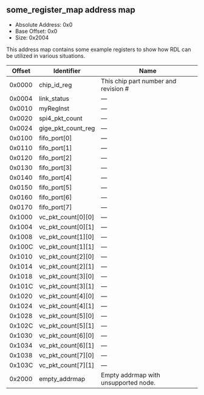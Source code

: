 <!---
Markdown description for SystemRDL register map.

Don't override. Generated from: some_register_map
  - example/accelera_generic_example.rdl
-->

## some_register_map address map

- Absolute Address: 0x0
- Base Offset: 0x0
- Size: 0x2004

<p>This address map contains some example registers to show
how RDL can be utilized in various situations.</p>

|Offset|    Identifier    |                Name                |
|------|------------------|------------------------------------|
|0x0000|    chip_id_reg   |This chip part number and revision #|
|0x0004|    link_status   |                  —                 |
|0x0010|     myRegInst    |                  —                 |
|0x0020|  spi4_pkt_count  |                  —                 |
|0x0024|gige_pkt_count_reg|                  —                 |
|0x0100|   fifo_port[0]   |                  —                 |
|0x0110|   fifo_port[1]   |                  —                 |
|0x0120|   fifo_port[2]   |                  —                 |
|0x0130|   fifo_port[3]   |                  —                 |
|0x0140|   fifo_port[4]   |                  —                 |
|0x0150|   fifo_port[5]   |                  —                 |
|0x0160|   fifo_port[6]   |                  —                 |
|0x0170|   fifo_port[7]   |                  —                 |
|0x1000|vc_pkt_count[0][0]|                  —                 |
|0x1004|vc_pkt_count[0][1]|                  —                 |
|0x1008|vc_pkt_count[1][0]|                  —                 |
|0x100C|vc_pkt_count[1][1]|                  —                 |
|0x1010|vc_pkt_count[2][0]|                  —                 |
|0x1014|vc_pkt_count[2][1]|                  —                 |
|0x1018|vc_pkt_count[3][0]|                  —                 |
|0x101C|vc_pkt_count[3][1]|                  —                 |
|0x1020|vc_pkt_count[4][0]|                  —                 |
|0x1024|vc_pkt_count[4][1]|                  —                 |
|0x1028|vc_pkt_count[5][0]|                  —                 |
|0x102C|vc_pkt_count[5][1]|                  —                 |
|0x1030|vc_pkt_count[6][0]|                  —                 |
|0x1034|vc_pkt_count[6][1]|                  —                 |
|0x1038|vc_pkt_count[7][0]|                  —                 |
|0x103C|vc_pkt_count[7][1]|                  —                 |
|0x2000|   empty_addrmap  |Empty addrmap with unsupported node.|
